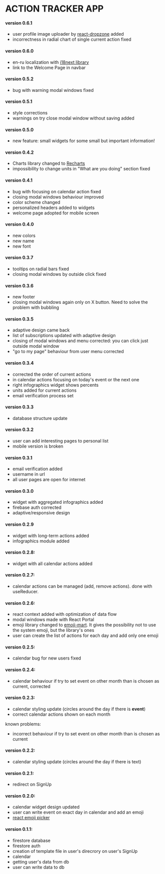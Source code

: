 # ACTION TRACKER APP

#### version 0.6.1

- user profile image uploader by [react-dropzone](https://react-dropzone.js.org/) added
- incorrectness in radial chart of single current action fixed

#### version 0.6.0

- en-ru localization with [i18next library](https://www.i18next.com/)
- link to the Welcome Page in navbar

#### version 0.5.2

- bug with warning modal windows fixed

#### version 0.5.1

- style corrections
- warnings on try close modal window without saving added

#### version 0.5.0

- new feature: small widgets for some small but important information!

#### version 0.4.2

- Charts library changed to [Recharts](https://recharts.org/en-US)
- impossibility to change units in "What are you doing" section fixed

#### version 0.4.1

- bug with focusing on calendar action fixed
- closing modal windows behaviour improved
- color scheme changed
- personalized headers added to widgets
- welcome page adopted for mobile screen

#### version 0.4.0

- new colors
- new name
- new font

#### version 0.3.7

- tooltips on radial bars fixed
- closing modal windows by outside click fixed

#### version 0.3.6

- new footer
- closing modal windows again only on X button. Need to solve the problem with bubbling

#### version 0.3.5

- adaptive design came back
- list of subscriptions updated with adaptive design
- closing of modal windows and menu corrected: you can click just outside modal window
- "go to my page" behaviour from user menu corrected

#### version 0.3.4

- corrected the order of current actions
- in calendar actions focusing on today's event or the next one
- right infographics widget shows percents
- units added for current actions
- email verification process set

#### version 0.3.3

- database structure update

#### version 0.3.2

- user can add interesting pages to personal list
- mobile version is broken

#### version 0.3.1

- email verification added
- username in url
- all user pages are open for internet

#### version 0.3.0

- widget with aggregated infographics added
- firebase auth corrected
- adaptive/responsive design

#### version 0.2.9

- widget with long-term actions added
- infographics module added

#### version 0.2.8:

- widget with all calendar actions added

#### version 0.2.7:

- calendar actions can be managed (add, remove actions). done with useReducer.

#### version 0.2.6:

- react context added with optimization of data flow
- modal windows made with React Portal
- emoji library changed to [emoji-mart](https://github.com/missive/emoji-mart). It gives the possibility not to use the system emoji, but the library's ones
- user can create the list of actions for each day and add only one emoji

#### version 0.2.5:

- calendar bug for new users fixed

#### version 0.2.4:

- calendar behaviour if try to set event on other month than is chosen as current, corrected

#### version 0.2.3:

- calendar styling update (circles around the day if there is **event**)
- correct calendar actions shown on each month

known problems:

- incorrect behaviour if try to set event on other month than is chosen as current

#### version 0.2.2:

- calendar styling update (circles around the day if there is text)

#### version 0.2.1:

- redirect on SignUp

#### version 0.2.0:

- calendar widget design updated
- user can write event on exact day in calendar and add an emoji
- [react emoji picker](https://www.npmjs.com/package/emoji-picker-react)

#### version 0.1.1:

- firestore database
- firestore auth
- creation of template file in user's direcrory on user's SignUp
- calendar
- getting user's data from db
- user can write data to db
